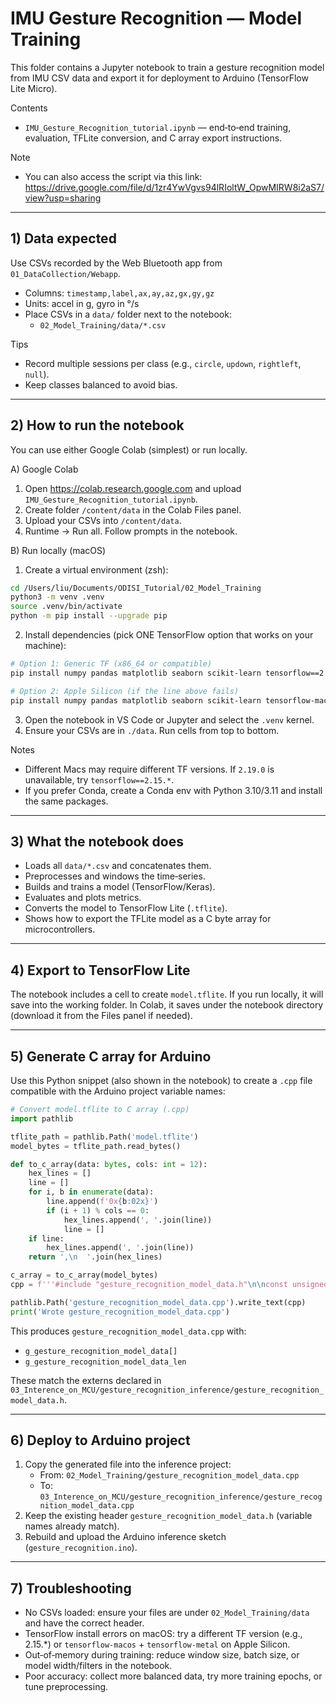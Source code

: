 # IMU Gesture Recognition — Model Training

This folder contains a Jupyter notebook to train a gesture recognition model from IMU CSV data and export it for deployment to Arduino (TensorFlow Lite Micro).

Contents
- `IMU_Gesture_Recognition_tutorial.ipynb` — end‑to‑end training, evaluation, TFLite conversion, and C array export instructions.

Note
- You can also access the script via this link: https://drive.google.com/file/d/1zr4YwVgvs94lRIoltW_OpwMIRW8i2aS7/view?usp=sharing

---

## 1) Data expected
Use CSVs recorded by the Web Bluetooth app from `01_DataCollection/Webapp`.
- Columns: `timestamp,label,ax,ay,az,gx,gy,gz`
- Units: accel in g, gyro in °/s
- Place CSVs in a `data/` folder next to the notebook:
  - `02_Model_Training/data/*.csv`

Tips
- Record multiple sessions per class (e.g., `circle`, `updown`, `rightleft`, `null`).
- Keep classes balanced to avoid bias.

---

## 2) How to run the notebook
You can use either Google Colab (simplest) or run locally.

A) Google Colab
1) Open https://colab.research.google.com and upload `IMU_Gesture_Recognition_tutorial.ipynb`.
2) Create folder `/content/data` in the Colab Files panel.
3) Upload your CSVs into `/content/data`.
4) Runtime → Run all. Follow prompts in the notebook.

B) Run locally (macOS)
1) Create a virtual environment (zsh):
```zsh
cd /Users/liu/Documents/ODISI_Tutorial/02_Model_Training
python3 -m venv .venv
source .venv/bin/activate
python -m pip install --upgrade pip
```
2) Install dependencies (pick ONE TensorFlow option that works on your machine):
```zsh
# Option 1: Generic TF (x86_64 or compatible)
pip install numpy pandas matplotlib seaborn scikit-learn tensorflow==2.19.0

# Option 2: Apple Silicon (if the line above fails)
pip install numpy pandas matplotlib seaborn scikit-learn tensorflow-macos==2.12 tensorflow-metal
```
3) Open the notebook in VS Code or Jupyter and select the `.venv` kernel.
4) Ensure your CSVs are in `./data`. Run cells from top to bottom.

Notes
- Different Macs may require different TF versions. If `2.19.0` is unavailable, try `tensorflow==2.15.*`.
- If you prefer Conda, create a Conda env with Python 3.10/3.11 and install the same packages.

---

## 3) What the notebook does
- Loads all `data/*.csv` and concatenates them.
- Preprocesses and windows the time‑series.
- Builds and trains a model (TensorFlow/Keras).
- Evaluates and plots metrics.
- Converts the model to TensorFlow Lite (`.tflite`).
- Shows how to export the TFLite model as a C byte array for microcontrollers.

---

## 4) Export to TensorFlow Lite
The notebook includes a cell to create `model.tflite`. If you run locally, it will save into the working folder. In Colab, it saves under the notebook directory (download it from the Files panel if needed).

---

## 5) Generate C array for Arduino
Use this Python snippet (also shown in the notebook) to create a `.cpp` file compatible with the Arduino project variable names:

```python
# Convert model.tflite to C array (.cpp)
import pathlib

tflite_path = pathlib.Path('model.tflite')
model_bytes = tflite_path.read_bytes()

def to_c_array(data: bytes, cols: int = 12):
    hex_lines = []
    line = []
    for i, b in enumerate(data):
        line.append(f'0x{b:02x}')
        if (i + 1) % cols == 0:
            hex_lines.append(', '.join(line))
            line = []
    if line:
        hex_lines.append(', '.join(line))
    return ',\n  '.join(hex_lines)

c_array = to_c_array(model_bytes)
cpp = f'''#include "gesture_recognition_model_data.h"\n\nconst unsigned char g_gesture_recognition_model_data[] = {{\n  {c_array}\n}};\n\nconst int g_gesture_recognition_model_data_len = sizeof(g_gesture_recognition_model_data);\n'''

pathlib.Path('gesture_recognition_model_data.cpp').write_text(cpp)
print('Wrote gesture_recognition_model_data.cpp')
```

This produces `gesture_recognition_model_data.cpp` with:
- `g_gesture_recognition_model_data[]`
- `g_gesture_recognition_model_data_len`

These match the externs declared in `03_Interence_on_MCU/gesture_recognition_inference/gesture_recognition_model_data.h`.

---

## 6) Deploy to Arduino project
1) Copy the generated file into the inference project:
   - From: `02_Model_Training/gesture_recognition_model_data.cpp`
   - To: `03_Interence_on_MCU/gesture_recognition_inference/gesture_recognition_model_data.cpp`
2) Keep the existing header `gesture_recognition_model_data.h` (variable names already match).
3) Rebuild and upload the Arduino inference sketch (`gesture_recognition.ino`).

---

## 7) Troubleshooting
- No CSVs loaded: ensure your files are under `02_Model_Training/data` and have the correct header.
- TensorFlow install errors on macOS: try a different TF version (e.g., 2.15.*) or `tensorflow-macos` + `tensorflow-metal` on Apple Silicon.
- Out‑of‑memory during training: reduce window size, batch size, or model width/filters in the notebook.
- Poor accuracy: collect more balanced data, try more training epochs, or tune preprocessing.
